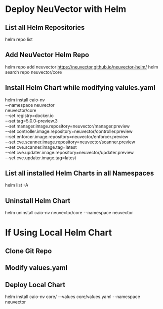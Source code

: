 # Deploy NeuVector with Helm

## List all Helm Repositories

helm repo list

## Add NeuVector Helm Repo

helm repo add neuvector https://neuvector.github.io/neuvector-helm/
helm search repo neuvector/core

## Install Helm Chart while modifying valules.yaml

helm install caio-nv \
--namespace neuvector \
neuvector/core \
--set registry=docker.io \
--set tag=5.0.0-preview.3 \
--set manager.image.repository=neuvector/manager.preview \
--set controller.image.repository=neuvector/controller.preview \
--set enforcer.image.repository=neuvector/enforcer.preview \
--set cve.scanner.image.repository=neuvector/scanner.preview \
--set cve.scanner.image.tag=latest \
--set cve.updater.image.repository=neuvector/updater.preview \
--set cve.updater.image.tag=latest

## List all installed Helm Charts in all Namespaces

helm list -A

## Uninstall Helm Chart

helm uninstall caio-nv neuvector/core --namespace neuvector

# If Using Local Helm Chart

## Clone Git Repo

## Modify values.yaml

## Deploy Local Chart

helm install caio-nv core/ --values core/values.yaml --namespace neuvector 